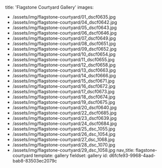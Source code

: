title: 'Flagstone Courtyard Gallery'
images:
  - /assets/img/flagstone-courtyard/01_dscf0635.jpg
  - /assets/img/flagstone-courtyard/04_dscf0642.jpg
  - /assets/img/flagstone-courtyard/05_dscf0643.jpg
  - /assets/img/flagstone-courtyard/06_dscf0646.jpg
  - /assets/img/flagstone-courtyard/07_dscf0649.jpg
  - /assets/img/flagstone-courtyard/08_dscf0651.jpg
  - /assets/img/flagstone-courtyard/09_dscf0652.jpg
  - /assets/img/flagstone-courtyard/10_dscf0654.jpg
  - /assets/img/flagstone-courtyard/11_dscf0655.jpg
  - /assets/img/flagstone-courtyard/12_dscf0658.jpg
  - /assets/img/flagstone-courtyard/13_dscf0663.jpg
  - /assets/img/flagstone-courtyard/14_dscf0666.jpg
  - /assets/img/flagstone-courtyard/15_dscf0671.jpg
  - /assets/img/flagstone-courtyard/16_dscf0672.jpg
  - /assets/img/flagstone-courtyard/17_dscf0673.jpg
  - /assets/img/flagstone-courtyard/18_dscf0674.jpg
  - /assets/img/flagstone-courtyard/19_dscf0675.jpg
  - /assets/img/flagstone-courtyard/20_dscf0640.jpg
  - /assets/img/flagstone-courtyard/22_dscf0685.jpg
  - /assets/img/flagstone-courtyard/23_dscf0639.jpg
  - /assets/img/flagstone-courtyard/24_dscf0684.jpg
  - /assets/img/flagstone-courtyard/25_dsc_1055.jpg
  - /assets/img/flagstone-courtyard/26_dsc_1054.jpg
  - /assets/img/flagstone-courtyard/27_dsc_1068.jpg
  - /assets/img/flagstone-courtyard/28_dsc_1070.jpg
  - /assets/img/flagstone-courtyard/29_dsc_1058.jpg
nav_title: flagstone-courtyard
template: gallery
fieldset: gallery
id: d6fcfe93-9968-4aad-bab8-83503ec2079c
